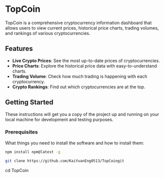 # TopCoin

TopCoin is a comprehensive cryptocurrency information dashboard that allows users to view current prices, historical price charts, trading volumes, and rankings of various cryptocurrencies.

## Features

- **Live Crypto Prices**: See the most up-to-date prices of cryptocurrencies.
- **Price Charts**: Explore the historical price data with easy-to-understand charts.
- **Trading Volume**: Check how much trading is happening with each cryptocurrency.
- **Crypto Rankings**: Find out which cryptocurrencies are at the top.

## Getting Started

These instructions will get you a copy of the project up and running on your local machine for development and testing purposes.

### Prerequisites

What things you need to install the software and how to install them:

```bash
npm install npm@latest -g

git clone https://github.com/KaiYuanEng0513/TopCoingit
```
cd TopCoin
